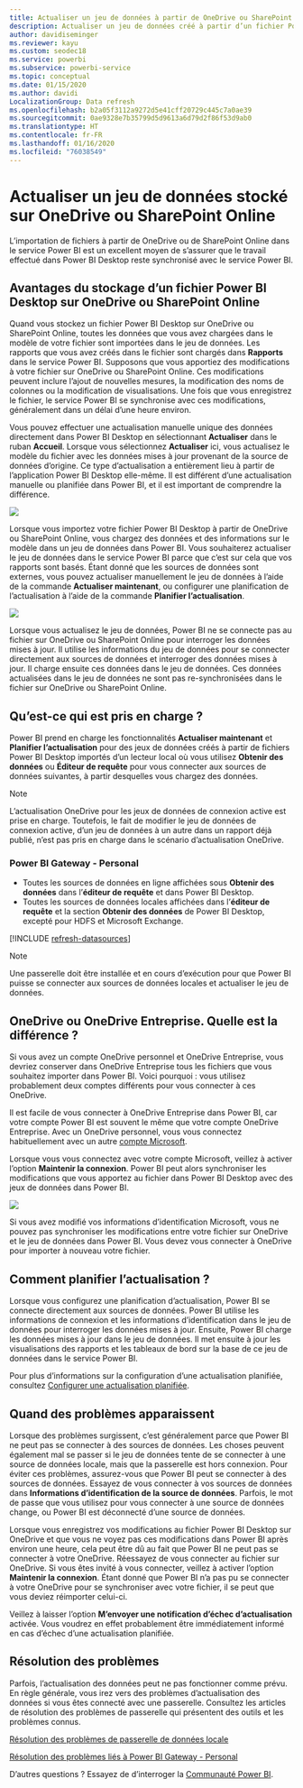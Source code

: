 ```yaml
---
title: Actualiser un jeu de données à partir de OneDrive ou SharePoint Online
description: Actualiser un jeu de données créé à partir d’un fichier Power BI Desktop sur OneDrive ou SharePoint Online
author: davidiseminger
ms.reviewer: kayu
ms.custom: seodec18
ms.service: powerbi
ms.subservice: powerbi-service
ms.topic: conceptual
ms.date: 01/15/2020
ms.author: davidi
LocalizationGroup: Data refresh
ms.openlocfilehash: b2a05f3112a9272d5e41cff20729c445c7a0ae39
ms.sourcegitcommit: 0ae9328e7b35799d5d9613a6d79d2f86f53d9ab0
ms.translationtype: HT
ms.contentlocale: fr-FR
ms.lasthandoff: 01/16/2020
ms.locfileid: "76038549"
---
```

# <a name="refresh-a-dataset-stored-on-onedrive-or-sharepoint-online"></a>Actualiser un jeu de données stocké sur OneDrive ou SharePoint Online
L’importation de fichiers à partir de OneDrive ou de SharePoint Online dans le service Power BI est un excellent moyen de s’assurer que le travail effectué dans Power BI Desktop reste synchronisé avec le service Power BI.

## <a name="advantages-of-storing-a-power-bi-desktop-file-on-onedrive-or-sharepoint-online"></a>Avantages du stockage d’un fichier Power BI Desktop sur OneDrive ou SharePoint Online
Quand vous stockez un fichier Power BI Desktop sur OneDrive ou SharePoint Online, toutes les données que vous avez chargées dans le modèle de votre fichier sont importées dans le jeu de données. Les rapports que vous avez créés dans le fichier sont chargés dans **Rapports** dans le service Power BI. Supposons que vous apportiez des modifications à votre fichier sur OneDrive ou SharePoint Online. Ces modifications peuvent inclure l’ajout de nouvelles mesures, la modification des noms de colonnes ou la modification de visualisations. Une fois que vous enregistrez le fichier, le service Power BI se synchronise avec ces modifications, généralement dans un délai d’une heure environ.

Vous pouvez effectuer une actualisation manuelle unique des données directement dans Power BI Desktop en sélectionnant **Actualiser** dans le ruban **Accueil**. Lorsque vous sélectionnez **Actualiser** ici, vous actualisez le modèle du fichier avec les données mises à jour provenant de la source de données d’origine. Ce type d’actualisation a entièrement lieu à partir de l’application Power BI Desktop elle-même. Il est différent d’une actualisation manuelle ou planifiée dans Power BI, et il est important de comprendre la différence.

![](media/refresh-desktop-file-onedrive/pbix-refresh.png)

Lorsque vous importez votre fichier Power BI Desktop à partir de OneDrive ou SharePoint Online, vous chargez des données et des informations sur le modèle dans un jeu de données dans Power BI. Vous souhaiterez actualiser le jeu de données dans le service Power BI parce que c’est sur cela que vos rapports sont basés. Étant donné que les sources de données sont externes, vous pouvez actualiser manuellement le jeu de données à l’aide de la commande **Actualiser maintenant**, ou configurer une planification de l’actualisation à l’aide de la commande **Planifier l’actualisation**. 

![](media/refresh-desktop-file-onedrive/powerbi-service-refresh.png)

Lorsque vous actualisez le jeu de données, Power BI ne se connecte pas au fichier sur OneDrive ou SharePoint Online pour interroger les données mises à jour. Il utilise les informations du jeu de données pour se connecter directement aux sources de données et interroger des données mises à jour. Il charge ensuite ces données dans le jeu de données. Ces données actualisées dans le jeu de données ne sont pas re-synchronisées dans le fichier sur OneDrive ou SharePoint Online.

## <a name="whats-supported"></a>Qu’est-ce qui est pris en charge ?
Power BI prend en charge les fonctionnalités **Actualiser maintenant** et **Planifier l’actualisation** pour des jeux de données créés à partir de fichiers Power BI Desktop importés d’un lecteur local où vous utilisez **Obtenir des données** ou **Éditeur de requête** pour vous connecter aux sources de données suivantes, à partir desquelles vous chargez des données.

> [!NOTE]
> L’actualisation OneDrive pour les jeux de données de connexion active est prise en charge. Toutefois, le fait de modifier le jeu de données de connexion active, d’un jeu de données à un autre dans un rapport déjà publié, n’est pas pris en charge dans le scénario d’actualisation OneDrive.

### <a name="power-bi-gateway---personal"></a>Power BI Gateway - Personal
* Toutes les sources de données en ligne affichées sous **Obtenir des données** dans l’**éditeur de requête** et dans Power BI Desktop.
* Toutes les sources de données locales affichées dans l’**éditeur de requête** et la section **Obtenir des données** de Power BI Desktop, excepté pour HDFS et Microsoft Exchange.

<!-- Refresh Data sources-->
[!INCLUDE [refresh-datasources](./includes/refresh-datasources.md)]

> [!NOTE]
> Une passerelle doit être installée et en cours d’exécution pour que Power BI puisse se connecter aux sources de données locales et actualiser le jeu de données.
> 
> 

## <a name="onedrive-or-onedrive-for-business-whats-the-difference"></a>OneDrive ou OneDrive Entreprise. Quelle est la différence ?
Si vous avez un compte OneDrive personnel et OneDrive Entreprise, vous devriez conserver dans OneDrive Entreprise tous les fichiers que vous souhaitez importer dans Power BI. Voici pourquoi : vous utilisez probablement deux comptes différents pour vous connecter à ces OneDrive.

Il est facile de vous connecter à OneDrive Entreprise dans Power BI, car votre compte Power BI est souvent le même que votre compte OneDrive Entreprise. Avec un OneDrive personnel, vous vous connectez habituellement avec un autre [compte Microsoft](https://account.microsoft.com).

Lorsque vous vous connectez avec votre compte Microsoft, veillez à activer l’option **Maintenir la connexion**. Power BI peut alors synchroniser les modifications que vous apportez au fichier dans Power BI Desktop avec des jeux de données dans Power BI.

![](media/refresh-desktop-file-onedrive/refresh_signin_keepmesignedin.png)

Si vous avez modifié vos informations d’identification Microsoft, vous ne pouvez pas synchroniser les modifications entre votre fichier sur OneDrive et le jeu de données dans Power BI. Vous devez vous connecter à OneDrive pour importer à nouveau votre fichier.

## <a name="how-do-i-schedule-refresh"></a>Comment planifier l’actualisation ?
Lorsque vous configurez une planification d’actualisation, Power BI se connecte directement aux sources de données. Power BI utilise les informations de connexion et les informations d’identification dans le jeu de données pour interroger les données mises à jour. Ensuite, Power BI charge les données mises à jour dans le jeu de données. Il met ensuite à jour les visualisations des rapports et les tableaux de bord sur la base de ce jeu de données dans le service Power BI.

Pour plus d’informations sur la configuration d’une actualisation planifiée, consultez [Configurer une actualisation planifiée](refresh-scheduled-refresh.md).

## <a name="when-things-go-wrong"></a>Quand des problèmes apparaissent
Lorsque des problèmes surgissent, c’est généralement parce que Power BI ne peut pas se connecter à des sources de données. Les choses peuvent également mal se passer si le jeu de données tente de se connecter à une source de données locale, mais que la passerelle est hors connexion. Pour éviter ces problèmes, assurez-vous que Power BI peut se connecter à des sources de données. Essayez de vous connecter à vos sources de données dans **Informations d’identification de la source de données**. Parfois, le mot de passe que vous utilisez pour vous connecter à une source de données change, ou Power BI est déconnecté d’une source de données.

Lorsque vous enregistrez vos modifications au fichier Power BI Desktop sur OneDrive et que vous ne voyez pas ces modifications dans Power BI après environ une heure, cela peut être dû au fait que Power BI ne peut pas se connecter à votre OneDrive. Réessayez de vous connecter au fichier sur OneDrive. Si vous êtes invité à vous connecter, veillez à activer l’option **Maintenir la connexion**. Étant donné que Power BI n’a pas pu se connecter à votre OneDrive pour se synchroniser avec votre fichier, il se peut que vous deviez réimporter celui-ci.

Veillez à laisser l’option **M’envoyer une notification d’échec d’actualisation** activée. Vous voudrez en effet probablement être immédiatement informé en cas d’échec d’une actualisation planifiée.

## <a name="troubleshooting"></a>Résolution des problèmes
Parfois, l’actualisation des données peut ne pas fonctionner comme prévu. En règle générale, vous irez vers des problèmes d’actualisation des données si vous êtes connecté avec une passerelle. Consultez les articles de résolution des problèmes de passerelle qui présentent des outils et les problèmes connus.

[Résolution des problèmes de passerelle de données locale](service-gateway-onprem-tshoot.md)

[Résolution des problèmes liés à Power BI Gateway - Personal](service-admin-troubleshooting-power-bi-personal-gateway.md)

D’autres questions ? Essayez de d’interroger la [Communauté Power BI](https://community.powerbi.com/).

